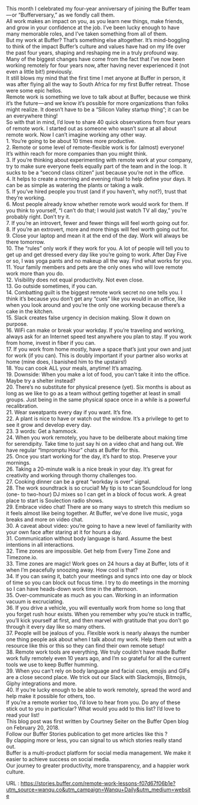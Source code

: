   This month I celebrated my four-year anniversary of joining the Buffer team — or “Bufferversary,” as we fondly call them.  
    All work makes an impact on you, as you learn new things, make friends, and grow in your confidence at the job. I’ve been lucky enough to have many memorable roles, and I’ve taken something from all of them.  
    But my work at Buffer? That’s something else altogether. It’s mind-boggling to think of the impact Buffer’s culture and values have had on my life over the past four years, shaping and reshaping me in a truly profound way.  
    Many of the biggest changes have come from the fact that I’ve now been working remotely for four years now, after having never experienced it (not even a little bit!) previously.  
    It still blows my mind that the first time I met anyone at Buffer in person, it was after flying all the way to South Africa for my first Buffer retreat. Those were some epic hellos.  
    Remote work is something we love to talk about at Buffer, because we think it’s the future — and we know it’s possible for more organizations than folks might realize. It doesn’t have to be a “Silicon Valley startup thing”; it can be an everywhere thing!  
    So with that in mind, I’d love to share 40 quick observations from four years of remote work. I started out as someone who wasn’t sure at all about remote work. Now I can’t imagine working any other way.  
    1. You’re going to be about 10 times more productive.  
    2. Remote or some level of remote-flexible work is for (almost) everyone! It’s within reach for more companies than you might think.  
    3. If you’re thinking about experimenting with remote work at your company, try to make sure everyone feels equally part of the team and in the loop. It sucks to be a “second class citizen” just because you’re not in the office.  
    4. It helps to create a morning and evening ritual to help define your days. It can be as simple as watering the plants or taking a walk.  
    5. If you’ve hired people you trust (and if you haven’t, why not?), trust that they’re working.  
    6. Most people already know whether remote work would work for them. If you think to yourself, “I can’t do that; I would just watch TV all day,” you’re probably right. Don’t try it.  
    7. If you’re an introvert, fewer and fewer things will feel worth going out for.  
    8. If you’re an extrovert, more and more things will feel worth going out for.  
    9. Close your laptop and mean it at the end of the day. Work will always be there tomorrow.  
    10. The “rules” only work if they work for you. A lot of people will tell you to get up and get dressed every day like you’re going to work. After Day Five or so, I was yoga pants and no makeup all the way. Find what works for you.  
    11. Your family members and pets are the only ones who will love remote work more than you do.  
    12. Visibility does not equal productivity. Not even close.  
    13. Go outside sometimes, if you can.  
    14. Combatting guilt is the biggest remote work secret no one tells you. I think it’s because you don’t get any “cues” like you would in an office, like when you look around and you’re the only one working because there’s a cake in the kitchen.  
    15. Slack creates false urgency in decision making. Slow it down on purpose.  
    16. WiFi can make or break your workday. If you’re traveling and working, always ask for an Internet speed test anywhere you plan to stay. If you work from home, invest in fiber if you can.  
    17. If you work from home mostly, have a space that’s just your own and just for work (if you can). This is doubly important if your partner also works at home (mine does, I banished him to the upstairs!)  
    18. You can cook ALL your meals, anytime! It’s amazing.  
    19. Downside: When you make a lot of food, you can’t take it into the office. Maybe try a shelter instead?  
    20. There’s no substitute for physical presence (yet). Six months is about as long as we like to go as a team without getting together at least in small groups. Just being in the same physical space once in a while is a powerful recalibration.  
    21. Wear sweatpants every day if you want. It’s fine.  
    22. A plant is nice to have or watch out the window. It’s a privilege to get to see it grow and develop every day.  
    23. 3 words: Get a hammock.  
    24. When you work remotely, you have to be deliberate about making time for serendipity. Take time to just say hi on a video chat and hang out. We have regular “Impromptu Hour” chats at Buffer for this.  
    25. Once you start working for the day, it’s hard to stop. Preserve your mornings.  
    26. Taking a 20-minute walk is a nice break in your day. It’s great for creativity and working through thorny challenges too.  
    27. Cooking dinner can be a great “workday is over” signal.  
    28. The work soundtrack is so crucial! My tip is to scan Soundcloud for long (one- to two-hour) DJ mixes so I can get in a block of focus work. A great place to start is Soulection radio shows.  
    29. Embrace video chat! There are so many ways to stretch this medium so it feels almost like being together. At Buffer, we’ve done live music, yoga breaks and more on video chat.  
    30. A caveat about video: you’re going to have a new level of familiarity with your own face after staring at it for hours a day.  
    31. Communication without body language is hard. Assume the best intentions in all interactions.  
    32. Time zones are impossible. Get help from Every Time Zone and Timezone.io.  
    33. Time zones are magic! Work goes on 24 hours a day at Buffer, lots of it when I’m peacefully snoozing away. How cool is that?  
    34. If you can swing it, batch your meetings and syncs into one day or block of time so you can block out focus time. I try to do meetings in the morning so I can have heads-down work time in the afternoon.  
    35. Over-communicate as much as you can. Working in an information vacuum is excruciating.  
    36. If you drive a vehicle, you will eventually work from home so long that you forget rush hour exists. When you remember why you’re stuck in traffic, you’ll kick yourself at first, and then marvel with gratitude that you don’t go through it every day like so many others.  
    37. People will be jealous of you. Flexible work is nearly always the number one thing people ask about when I talk about my work. Help them out with a resource like this or this so they can find their own remote setup!  
    38. Remote work tools are everything. We truly couldn’t have made Buffer work fully remotely even 10 years ago, and I’m so grateful for all the current tools we use to keep Buffer humming.  
    39. When you can’t rely on body language and facial cues, emojis and GIFs are a close second place. We trick out our Slack with Slackmojis, Bitmojis, Giphy integrations and more.  
    40. If you’re lucky enough to be able to work remotely, spread the word and help make it possible for others, too.  
    If you’re a remote worker too, I’d love to hear from you. Do any of these stick out to you in particular? What would you add to this list? I’d love to read your list!  
    This blog post was first written by Courtney Seiter on the Buffer Open blog on February 20, 2018.  
    Follow our Buffer Stories publication to get more articles like this ?  
    By clapping more or less, you can signal to us which stories really stand out.  
    Buffer is a multi-product platform for social media management. We make it easier to achieve success on social media.  
    Our journey to greater productivity, more transparency, and a happier work culture.  
    
  URL : https://stories.buffer.com/remote-work-lessons-f07d67f06b1e?utm_source=wanqu.co&utm_campaign=Wanqu+Daily&utm_medium=website